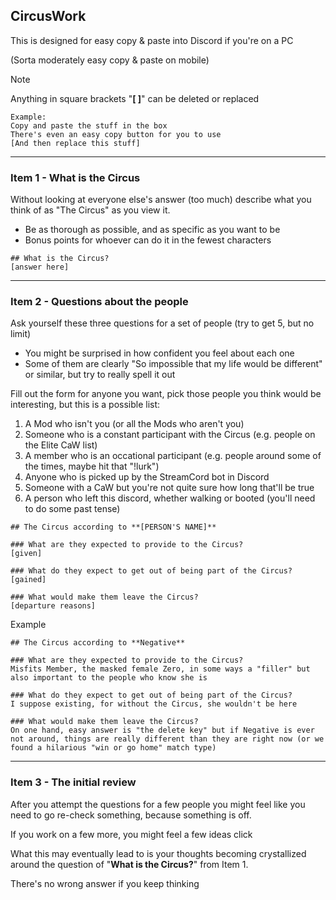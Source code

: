 ## CircusWork

This is designed for easy copy & paste into Discord if you're on a PC

(Sorta moderately easy copy & paste on mobile)

> [!NOTE]
> Anything in square brackets "**[ ]**" can be deleted or replaced

```
Example:
Copy and paste the stuff in the box
There's even an easy copy button for you to use
[And then replace this stuff]
```

---

### Item 1 - What is the Circus

Without looking at everyone else's answer (too much) describe what you think of as "The Circus" as you view it.
* Be as thorough as possible, and as specific as you want to be
* Bonus points for whoever can do it in the fewest characters

```
## What is the Circus?
[answer here]
```

---

### Item 2 - Questions about the people
Ask yourself these three questions for a set of people (try to get 5, but no limit)
* You might be surprised in how confident you feel about each one
* Some of them are clearly "So impossible that my life would be different" or similar, but try to really spell it out

Fill out the form for anyone you want, pick those people you think would be interesting, but this is a possible list:
1. A Mod who isn't you (or all the Mods who aren't you)
2. Someone who is a constant participant with the Circus (e.g. people on the Elite CaW list)
3. A member who is an occational participant (e.g. people around some of the times, maybe hit that "!lurk")
4. Anyone who is picked up by the StreamCord bot in Discord
5. Someone with a CaW but you're not quite sure how long that'll be true
6. A person who left this discord, whether walking or booted (you'll need to do some past tense)

```
## The Circus according to **[PERSON'S NAME]**

### What are they expected to provide to the Circus?
[given]

### What do they expect to get out of being part of the Circus?
[gained]

### What would make them leave the Circus?
[departure reasons]
```

Example

```
## The Circus according to **Negative**

### What are they expected to provide to the Circus?
Misfits Member, the masked female Zero, in some ways a "filler" but also important to the people who know she is

### What do they expect to get out of being part of the Circus?
I suppose existing, for without the Circus, she wouldn't be here

### What would make them leave the Circus?
On one hand, easy answer is "the delete key" but if Negative is ever not around, things are really different than they are right now (or we found a hilarious "win or go home" match type)
```

---

### Item 3 - The initial review

After you attempt the questions for a few people you might feel like you need to go re-check something, because something is off.

If you work on a few more, you might feel a few ideas click

What this may eventually lead to is your thoughts becoming crystallized around the question of "**What is the Circus?**" from Item 1.

There's no wrong answer if you keep thinking
